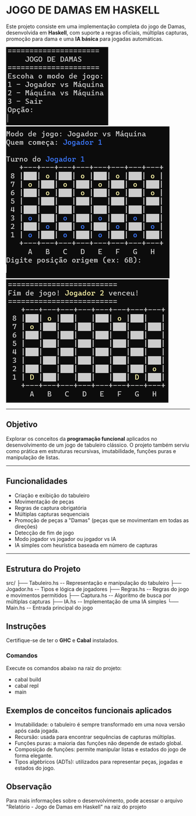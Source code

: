 # JOGO DE DAMAS EM HASKELL

Este projeto consiste em uma implementação completa do jogo de Damas, desenvolvida em **Haskell**, com suporte a regras oficiais, múltiplas capturas, promoção para dama e uma **IA básica** para jogadas automáticas.

![Menu Inicial](MenuInicialDamas.png)
![Inicio do jogo](InicioJogoDamas.png)
![Fim do jogo](FimJogoDamas.png)

---

## Objetivo

Explorar os conceitos da **programação funcional** aplicados no desenvolvimento de um jogo de tabuleiro clássico. O projeto também serviu como prática em estruturas recursivas, imutabilidade, funções puras e manipulação de listas.

---

## Funcionalidades

- Criação e exibição do tabuleiro
- Movimentação de peças
- Regras de captura obrigatória
- Múltiplas capturas sequenciais
- Promoção de peças a "Damas" (peças que se movimentam em todas as direções)
- Detecção de fim de jogo
- Modo jogador vs jogador ou jogador vs IA
- IA simples com heurística baseada em número de capturas

---

## Estrutura do Projeto

src/
├── Tabuleiro.hs -- Representação e manipulação do tabuleiro
├── Jogador.hs -- Tipos e lógica de jogadores
├── Regras.hs -- Regras do jogo e movimentos permitidos
├── Captura.hs -- Algoritmo de busca por múltiplas capturas
├── IA.hs -- Implementação de uma IA simples
└── Main.hs -- Entrada principal do jogo

## Instruções

Certifique-se de ter o **GHC** e **Cabal** instalados.

### Comandos

Execute os comandos abaixo na raiz do projeto:

- cabal build
- cabal repl
- main

## Exemplos de conceitos funcionais aplicados

- Imutabilidade: o tabuleiro é sempre transformado em uma nova versão após cada jogada.
- Recursão: usada para encontrar sequências de capturas múltiplas.
- Funções puras: a maioria das funções não depende de estado global.
- Composição de funções: permite manipular listas e estados do jogo de forma elegante.
- Tipos algébricos (ADTs): utilizados para representar peças, jogadas e estados do jogo.

## Observação

Para mais informações sobre o desenvolvimento, pode acessar o arquivo "Relatório - Jogo de Damas em Haskell" na raiz do projeto
